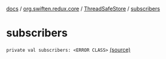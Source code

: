 [docs](../../index.md) / [org.swiften.redux.core](../index.md) / [ThreadSafeStore](index.md) / [subscribers](./subscribers.md)

# subscribers

`private val subscribers: <ERROR CLASS>` [(source)](https://github.com/protoman92/KotlinRedux/tree/master/common/common-core/src/main/kotlin/org/swiften/redux/core/ThreadSafeStore.kt#L22)